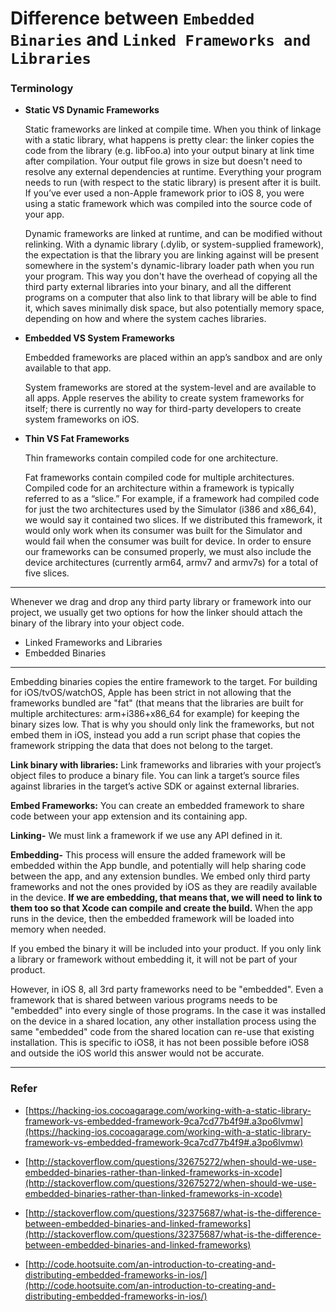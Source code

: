 # Difference between `Embedded Binaries` and `Linked Frameworks and Libraries`

### Terminology

- **Static VS Dynamic Frameworks**

	Static frameworks are linked at compile time. When you think of linkage with a static library, what happens is pretty clear: the linker copies the code from the library (e.g. libFoo.a) into your output binary at link time after compilation. Your output file grows in size but doesn't need to resolve any external dependencies at runtime. Everything your program needs to run (with respect to the static library) is present after it is built. If you’ve ever used a non-Apple framework prior to iOS 8, you were using a static framework which was compiled into the source code of your app.
	
	Dynamic frameworks are linked at runtime, and can be modified without relinking. With a dynamic library (.dylib, or system-supplied framework), the expectation is that the library you are linking against will be present somewhere in the system's dynamic-library loader path when you run your program. This way you don't have the overhead of copying all the third party external libraries into your binary, and all the different programs on a computer that also link to that library will be able to find it, which saves minimally disk space, but also potentially memory space, depending on how and where the system caches libraries.
	
- **Embedded VS System Frameworks**

	Embedded frameworks are placed within an app’s sandbox and are only available to that app.
	
	System frameworks are stored at the system-level and are available to all apps. Apple reserves the ability to create system frameworks for itself; there is currently no way for third-party developers to create system frameworks on iOS.

- **Thin VS Fat Frameworks**

	Thin frameworks contain compiled code for one architecture.
	
	Fat frameworks contain compiled code for multiple architectures. Compiled code for an architecture within a framework is typically referred to as a “slice.” For example, if a framework had compiled code for just the two architectures used by the Simulator (i386 and x86_64), we would say it contained two slices. If we distributed this framework, it would only work when its consumer was built for the Simulator and would fail when the consumer was built for device. In order to ensure our frameworks can be consumed properly, we must also include the device architectures (currently arm64, armv7 and armv7s) for a total of five slices.

----

Whenever we drag and drop any third party library or framework into our project, we usually get two options for how the linker should attach the binary of the library into your object code.

- Linked Frameworks and Libraries
- Embedded Binaries

----

Embedding binaries copies the entire framework to the target. For building for iOS/tvOS/watchOS, Apple has been strict in not allowing that the frameworks bundled are "fat" (that means that the libraries are built for multiple architectures: arm+i386+x86_64 for example) for keeping the binary sizes low.
That is why you should only link the frameworks, but not embed them in iOS, instead you add a run script phase that copies the framework stripping the data that does not belong to the target.

**Link binary with libraries:** Link frameworks and libraries with your project’s object files to produce a binary file. You can link a target’s source files against libraries in the target’s active SDK or against external libraries.

**Embed Frameworks:** You can create an embedded framework to share code between your app extension and its containing app.

**Linking-** We must link a framework if we use any API defined in it.

**Embedding-** This process will ensure the added framework will be embedded within the App bundle, and potentially will help sharing code between the app, and any extension bundles. We embed only third party frameworks and not the ones provided by iOS as they are readily available in the device. **If we are embedding, that means that, we will need to link to them too so that Xcode can compile and create the build.** When the app runs in the device, then the embedded framework will be loaded into memory when needed.

If you embed the binary it will be included into your product. If you only link a library or framework without embedding it, it will not be part of your product.

However, in iOS 8, all 3rd party frameworks need to be "embedded". Even a framework that is shared between various programs needs to be "embedded" into every single of those programs. In the case it was installed on the device in a shared location, any other installation process using the same "embedded" code from the shared location can re-use that existing installation. This is specific to iOS8, it has not been possible before iOS8 and outside the iOS world this answer would not be accurate.

----

### Refer

- [https://hacking-ios.cocoagarage.com/working-with-a-static-library-framework-vs-embedded-framework-9ca7cd77b4f9#.a3po6lvmw](https://hacking-ios.cocoagarage.com/working-with-a-static-library-framework-vs-embedded-framework-9ca7cd77b4f9#.a3po6lvmw)

- [http://stackoverflow.com/questions/32675272/when-should-we-use-embedded-binaries-rather-than-linked-frameworks-in-xcode](http://stackoverflow.com/questions/32675272/when-should-we-use-embedded-binaries-rather-than-linked-frameworks-in-xcode)

- [http://stackoverflow.com/questions/32375687/what-is-the-difference-between-embedded-binaries-and-linked-frameworks](http://stackoverflow.com/questions/32375687/what-is-the-difference-between-embedded-binaries-and-linked-frameworks)

- [http://code.hootsuite.com/an-introduction-to-creating-and-distributing-embedded-frameworks-in-ios/](http://code.hootsuite.com/an-introduction-to-creating-and-distributing-embedded-frameworks-in-ios/)